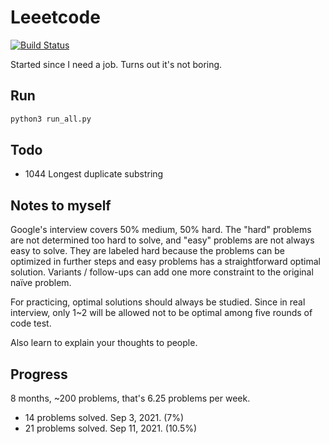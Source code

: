 # Leeetcode

[![Build Status](https://travis-ci.com/KHN190/LeeetCode.svg?branch=master)](https://travis-ci.com/KHN190/LeeetCode)

Started since I need a job. Turns out it's not boring.

## Run

```bash
python3 run_all.py
```

## Todo

* 1044 Longest duplicate substring

## Notes to myself

Google's interview covers 50% medium, 50% hard. The "hard" problems are not determined too hard to solve, and "easy" problems are not always easy to solve. They are labeled hard because the problems can be optimized in further steps and easy problems has a straightforward optimal solution. Variants / follow-ups can add one more constraint to the original naïve problem.

For practicing, optimal solutions should always be studied. Since in real interview, only 1~2 will be allowed not to be optimal among five rounds of code test.

Also learn to explain your thoughts to people.

## Progress

8 months, ~200 problems, that's 6.25 problems per week.

* 14 problems solved. Sep 3, 2021. (7%)
* 21 problems solved. Sep 11, 2021. (10.5%)
